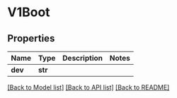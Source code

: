 # V1Boot

## Properties
Name | Type | Description | Notes
------------ | ------------- | ------------- | -------------
**dev** | **str** |  | 

[[Back to Model list]](../README.md#documentation-for-models) [[Back to API list]](../README.md#documentation-for-api-endpoints) [[Back to README]](../README.md)


